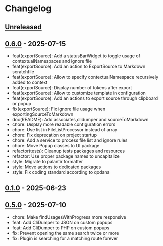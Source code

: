 # Changelog

## [Unreleased]

## [0.6.0] - 2025-07-15

- feat(exportSource): Add a statusBarWidget to toggle usage of contextualNamespaces and ignore file
- feat(exportSource): Add an action to ExportSource to Markdown scratchfile
- feat(exportSource): Allow to specify contextualNamespace recursively added to context
- feat(exportSource): Display number of tokens after export
- feat(exportSource): Allow to customize template in configuration
- feat(exportSource): Add an actions to export source through clipboard or popup
- fix(exportSource): Fix ignore file usage when exportingSourceToMarkdown
- doc(README): Add associates,clidumper and sourceToMarkdown
- chore: Display more readable configuration errors
- chore: Use list in FileListProcessor instead of array
- chore: Fix deprecation on project startup
- chore: Add a service to process file list and ignore rules
- chore: Move Popup classes to UI package
- refactor(tests): Cleanup tests packages and resources
- refactor: Use proper package names to uncapitalize
- style: Migrate to palantir formatter
- style: Move actions to dedicated packages
- style: Fix coding standard according to qodana

## [0.1.0] - 2025-06-23

## [0.5.0] - 2025-07-10

- chore: Make findUsagesWithProgress more responsive
- feat: Add CliDumper to JSON on custom popups
- feat: Add CliDumper to PHP on custom popups
- fix: Prevent opening the same search twice or more
- fix: Plugin is searching for a matching route forever

[Unreleased]: https://github.com/JetBrains/intellij-platform-plugin-template/compare/v0.6.0...HEAD
[0.6.0]: https://github.com/JetBrains/intellij-platform-plugin-template/compare/v0.1.0...v0.6.0
[0.5.0]: https://github.com/JetBrains/intellij-platform-plugin-template/commits/v0.5.0
[0.1.0]: https://github.com/JetBrains/intellij-platform-plugin-template/compare/v0.5.0...v0.1.0
